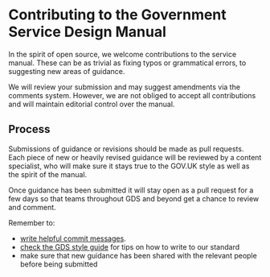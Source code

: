 # Contributing to the Government Service Design Manual

In the spirit of open source, we welcome contributions to the service manual. These can be as trivial as fixing typos or grammatical errors, to suggesting new areas of guidance.

We will review your submission and may suggest amendments via the comments system. However, we are not obliged to accept all contributions and will maintain editorial control over the manual.

## Process
Submissions of guidance or revisions should be made as pull requests. Each piece of new or heavily revised guidance will be reviewed by a content specialist, who will make sure it stays true to the GOV.UK style as well as the spirit of the manual.

Once guidance has been submitted it will stay open as a pull request for a few days so that teams throughout GDS and beyond get a chance to review and comment.

Remember to:

* [write helpful commit messages](http://tbaggery.com/2008/04/19/a-note-about-git-commit-messages.html).
* [check the GDS style guide](https://www.gov.uk/designprinciples/styleguide) for tips on how to write to our standard
* make sure that new guidance has been shared with the relevant people before being submitted
